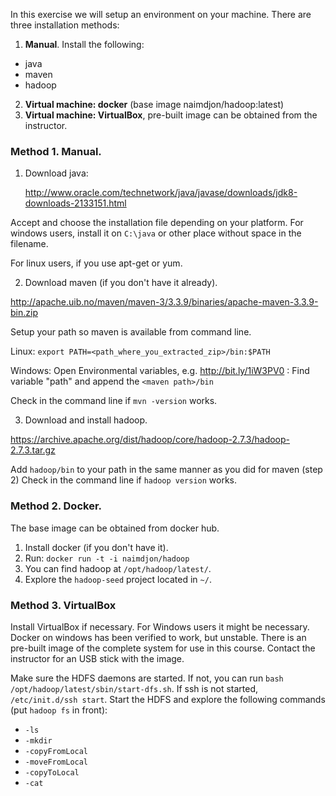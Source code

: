 In this exercise we will setup an environment on your machine. There are three installation methods: 

1. **Manual**. Install the following:
 * java
 * maven
 * hadoop
2. **Virtual machine: docker** (base image naimdjon/hadoop:latest)
3. **Virtual machine: VirtualBox**, pre-built image can be obtained from the instructor. 


### Method 1. Manual.
1. Download java:

    <http://www.oracle.com/technetwork/java/javase/downloads/jdk8-downloads-2133151.html>

Accept and choose the installation file depending on your platform.
For windows users, install it on `C:\java` or other place without space in the filename.

For linux users, if you use apt-get or yum.

2. Download maven (if you don't have it already).

<http://apache.uib.no/maven/maven-3/3.3.9/binaries/apache-maven-3.3.9-bin.zip>

Setup your path so maven is available from command line.

Linux: `export PATH=<path_where_you_extracted_zip>/bin:$PATH`

Windows: Open Environmental variables, e.g. http://bit.ly/1iW3PV0  : Find variable "path" and append the `<maven path>/bin`

Check in the command line if `mvn -version` works.

3. Download and install hadoop. 

<https://archive.apache.org/dist/hadoop/core/hadoop-2.7.3/hadoop-2.7.3.tar.gz>

   Add `hadoop/bin` to your path in the same manner as you did for maven (step 2)  Check in the command line if `hadoop version` works.

### Method 2. Docker.
The base image can be obtained from docker hub.
1. Install docker (if you don't have it). 
2. Run: `docker run -t -i naimdjon/hadoop`
3. You can find hadoop at `/opt/hadoop/latest/`.
4. Explore the `hadoop-seed` project located in `~/`.

### Method 3. VirtualBox
 Install VirtualBox if necessary. For Windows users it might be necessary. Docker on windows has been verified to work, but unstable. There is an pre-built image of the complete system for use in this course. Contact the instructor for an USB stick with the image.

Make sure the HDFS daemons are started. If not, you can run `bash /opt/hadoop/latest/sbin/start-dfs.sh`. If ssh is not started, `/etc/init.d/ssh start`.
Start the HDFS and explore the following commands (put `hadoop fs` in front):


 * `-ls`
 * `-mkdir`
 * `-copyFromLocal`
 * `-moveFromLocal`
 * `-copyToLocal`
 * `-cat`

